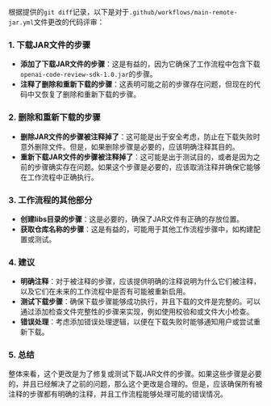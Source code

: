 根据提供的`git diff`记录，以下是对于`.github/workflows/main-remote-jar.yml`文件更改的代码评审：

### 1. 下载JAR文件的步骤
- **添加了下载JAR文件的步骤**：这是有益的，因为它确保了工作流程中包含下载`openai-code-review-sdk-1.0.jar`的步骤。
- **注释了删除和重新下载的步骤**：这表明可能之前的步骤存在问题，但现在的代码中又恢复了删除和重新下载的步骤。

### 2. 删除和重新下载的步骤
- **删除JAR文件的步骤被注释掉了**：这可能是出于安全考虑，防止在下载失败时意外删除文件。但是，如果删除步骤是必要的，应该明确注释其目的。
- **重新下载JAR文件的步骤被注释掉了**：这可能是出于测试目的，或者是因为之前的步骤确实存在问题。如果这个步骤是必要的，应该取消注释并确保它能够在工作流程中正确执行。

### 3. 工作流程的其他部分
- **创建libs目录的步骤**：这是必要的，确保了JAR文件有正确的存放位置。
- **获取仓库名称的步骤**：这是有益的，可能用于其他工作流程步骤中，如构建配置或测试。

### 4. 建议
- **明确注释**：对于被注释的步骤，应该提供明确的注释说明为什么它们被注释，以及它们在未来的工作流程中是否有可能被重新启用。
- **测试下载步骤**：确保下载步骤能够成功执行，并且下载的文件是完整的。可以通过添加检查文件完整性的步骤来实现，例如使用校验和或文件大小检查。
- **错误处理**：考虑添加错误处理逻辑，以便在下载失败时能够通知用户或尝试重新下载。

### 5. 总结
整体来看，这个更改是为了修复或测试下载JAR文件的步骤。如果这些步骤是必要的，并且已经解决了之前的问题，那么这个更改是合理的。但是，应该确保所有被注释的步骤都有明确的注释，并且工作流程能够处理可能的错误情况。